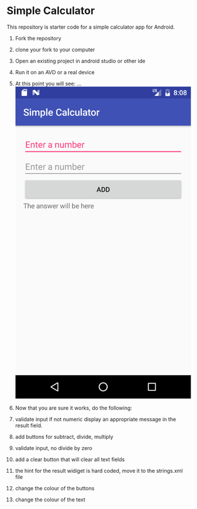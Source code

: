 # Simple Calculator

This repository is starter code for a simple calculator app for Android.

1. Fork the repository
2. clone your fork to your computer
3. Open an existing project in android studio or other ide
4. Run it on an AVD or a real device
5. At this point you will see:
...![screenshot of app](app/src/main/res/drawable/simple-calc-01.png)

6. Now that you are sure it works, do the following:

  1. validate input if not numeric display an appropriate message in the result field.
  2. add buttons for subtract, divide, multiply
  3. validate input, no divide by zero
  4. add a clear button that will clear all text fields
  5. the hint for the result widiget is hard coded, move it to the strings.xml file
  6. change the colour of the buttons
  7. change the colour of the text 
